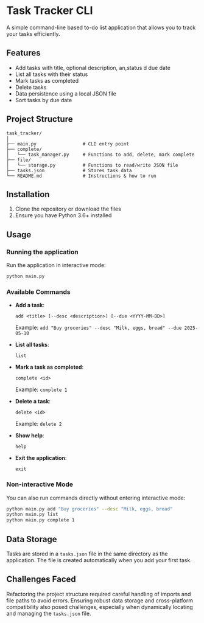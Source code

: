 # Task Tracker CLI

A simple command-line based to-do list application that allows you to track your tasks efficiently.

## Features

- Add tasks with title, optional description, an,status d  due date
- List all tasks with their status
- Mark tasks as completed
- Delete tasks
- Data persistence using a local JSON file
- Sort tasks by due date

## Project Structure

```
task_tracker/
│
├── main.py                 # CLI entry point
├── complete/
│   └── task_manager.py     # Functions to add, delete, mark complete
├── file/
│   └── storage.py          # Functions to read/write JSON file
├── tasks.json              # Stores task data
└── README.md               # Instructions & how to run
```

## Installation

1. Clone the repository or download the files
2. Ensure you have Python 3.6+ installed

## Usage

### Running the application

Run the application in interactive mode:

```bash
python main.py
```

### Available Commands

- **Add a task**:
  ```
  add <title> [--desc <description>] [--due <YYYY-MM-DD>]
  ```
  Example: `add "Buy groceries" --desc "Milk, eggs, bread" --due 2025-05-10`

- **List all tasks**:
  ```
  list
  ```

- **Mark a task as completed**:
  ```
  complete <id>
  ```
  Example: `complete 1`

- **Delete a task**:
  ```
  delete <id>
  ```
  Example: `delete 2`

- **Show help**:
  ```
  help
  ```

- **Exit the application**:
  ```
  exit
  ```

### Non-interactive Mode

You can also run commands directly without entering interactive mode:

```bash
python main.py add "Buy groceries" --desc "Milk, eggs, bread"
python main.py list
python main.py complete 1
```

## Data Storage

Tasks are stored in a `tasks.json` file in the same directory as the application. The file is created automatically when you add your first task.

## Challenges Faced

Refactoring the project structure required careful handling of imports and file paths to avoid errors. Ensuring robust data storage and cross-platform compatibility also posed challenges, especially when dynamically locating and managing the `tasks.json` file.